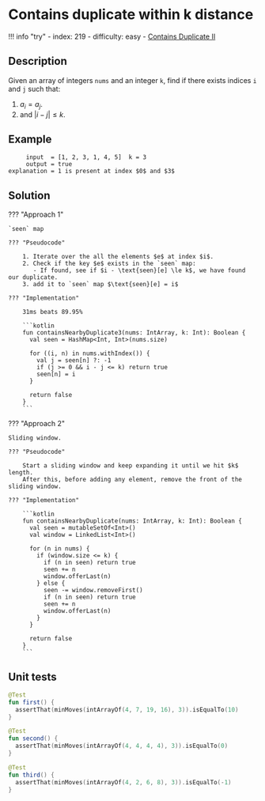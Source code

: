 # Contains duplicate within k distance

!!! info "try"
    - index: 219
    - difficulty: easy
    - [Contains Duplicate II](https://leetcode.com/problems/contains-duplicate-ii/description/)

## Description

Given an array of integers `nums` and an integer `k`, find if there exists indices `i` and `j` such that:

1. $a_i = a_j$.
2. and $|i - j| \le k$.

## Example

```
     input  = [1, 2, 3, 1, 4, 5]  k = 3 
     output = true
explanation = 1 is present at index $0$ and $3$
```

## Solution

??? "Approach 1"

    `seen` map

    ??? "Pseudocode"

        1. Iterate over the all the elements $e$ at index $i$.
        2. Check if the key $e$ exists in the `seen` map:
           - If found, see if $i - \text{seen}[e] \le k$, we have found our duplicate.
        3. add it to `seen` map $\text{seen}[e] = i$

    ??? "Implementation"

        31ms beats 89.95%

        ```kotlin
        fun containsNearbyDuplicate3(nums: IntArray, k: Int): Boolean {
          val seen = HashMap<Int, Int>(nums.size)

          for ((i, n) in nums.withIndex()) {
            val j = seen[n] ?: -1
            if (j >= 0 && i - j <= k) return true
            seen[n] = i
          }

          return false
        }
        ```

??? "Approach 2"

    Sliding window.

    ??? "Pseudocode"

        Start a sliding window and keep expanding it until we hit $k$ length.
        After this, before adding any element, remove the front of the sliding window.

    ??? "Implementation"

        ```kotlin
        fun containsNearbyDuplicate(nums: IntArray, k: Int): Boolean {
          val seen = mutableSetOf<Int>()
          val window = LinkedList<Int>()

          for (n in nums) {
            if (window.size <= k) {
              if (n in seen) return true
              seen += n
              window.offerLast(n)
            } else {
              seen -= window.removeFirst()
              if (n in seen) return true
              seen += n
              window.offerLast(n)
            }
          }

          return false
        }
        ```

## Unit tests

```kotlin
@Test
fun first() {
  assertThat(minMoves(intArrayOf(4, 7, 19, 16), 3)).isEqualTo(10)
}

@Test
fun second() {
  assertThat(minMoves(intArrayOf(4, 4, 4, 4), 3)).isEqualTo(0)
}

@Test
fun third() {
  assertThat(minMoves(intArrayOf(4, 2, 6, 8), 3)).isEqualTo(-1)
}
```



